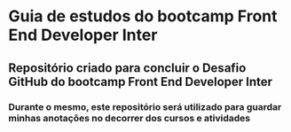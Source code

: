 # Guia de estudos do bootcamp Front End Developer Inter

## Repositório criado para concluir o Desafio GitHub do bootcamp Front End Developer Inter

### Durante o mesmo, este repositório será utilizado para guardar minhas anotações no decorrer dos cursos e atividades


